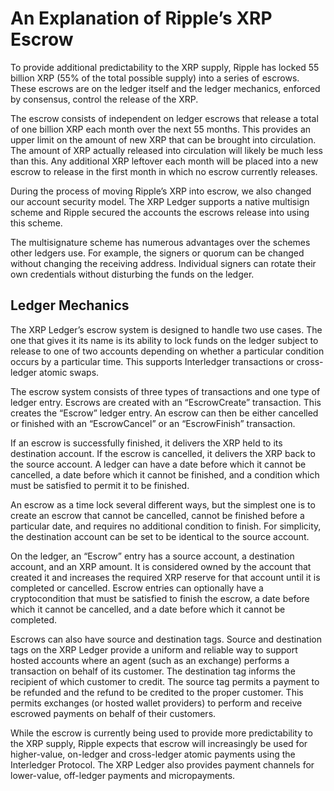 # An Explanation of Ripple’s XRP Escrow

To provide additional predictability to the XRP supply, Ripple has locked 55 billion XRP (55% of the total possible supply) into a series of escrows. These escrows are on the ledger itself and the ledger mechanics, enforced by consensus, control the release of the XRP.

The escrow consists of independent on ledger escrows that release a total of one billion XRP each month over the next 55 months. This provides an upper limit on the amount of new XRP that can be brought into circulation. The amount of XRP actually released into circulation will likely be much less than this. Any additional XRP leftover each month will be placed into a new escrow to release in the first month in which no escrow currently releases.

During the process of moving Ripple’s XRP into escrow, we also changed our account security model. The XRP Ledger supports a native multisign scheme and Ripple secured the accounts the escrows release into using this scheme.

The multisignature scheme has numerous advantages over the schemes other ledgers use. For example, the signers or quorum can be changed without changing the receiving address. Individual signers can rotate their own credentials without disturbing the funds on the ledger.

## Ledger Mechanics

The XRP Ledger’s escrow system is designed to handle two use cases. The one that gives it its name is its ability to lock funds on the ledger subject to release to one of two accounts depending on whether a particular condition occurs by a particular time. This supports Interledger transactions or cross-ledger atomic swaps.

The escrow system consists of three types of transactions and one type of ledger entry. Escrows are created with an “EscrowCreate” transaction. This creates the “Escrow” ledger entry. An escrow can then be either cancelled or finished with an “EscrowCancel” or an “EscrowFinish” transaction.

If an escrow is successfully finished, it delivers the XRP held to its destination account. If the escrow is cancelled, it delivers the XRP back to the source account. A ledger can have a date before which it cannot be cancelled, a date before which it cannot be finished, and a condition which must be satisfied to permit it to be finished.

An escrow as a time lock several different ways, but the simplest one is to create an escrow that cannot be cancelled, cannot be finished before a particular date, and requires no additional condition to finish. For simplicity, the destination account can be set to be identical to the source account.

On the ledger, an “Escrow” entry has a source account, a destination account, and an XRP amount. It is considered owned by the account that created it and increases the required XRP reserve for that account until it is completed or cancelled. Escrow entries can optionally have a cryptocondition that must be satisfied to finish the escrow, a date before which it cannot be cancelled, and a date before which it cannot be completed.

Escrows can also have source and destination tags. Source and destination tags on the XRP Ledger provide a uniform and reliable way to support hosted accounts where an agent (such as an exchange) performs a transaction on behalf of its customer. The destination tag informs the recipient of which customer to credit. The source tag permits a payment to be refunded and the refund to be credited to the proper customer. This permits exchanges (or hosted wallet providers) to perform and receive escrowed payments on behalf of their customers.

While the escrow is currently being used to provide more predictability to the XRP supply, Ripple expects that escrow will increasingly be used for higher-value, on-ledger and cross-ledger atomic payments using the Interledger Protocol. The XRP Ledger also provides payment channels for lower-value, off-ledger payments and micropayments.
